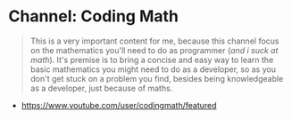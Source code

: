 # Channel: Coding Math

> This is a very important content for me, because this channel focus on the mathematics you'll need to do as programmer (*and i suck at math*). It's premise is to bring a concise and easy way to learn the basic mathematics you might need to do as a developer, so as you don't get stuck on a problem you find, besides being knowledgeable as a developer, just because of maths.

- https://www.youtube.com/user/codingmath/featured
